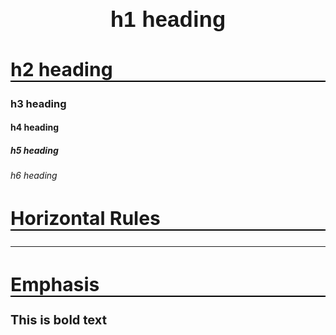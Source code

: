 # h1 heading
## h2 heading
### h3 heading
#### h4 heading
##### h5 heading
###### h6 heading


## Horizontal Rules

___


## Emphasis

**This is bold text**

<!DOCTYPE html>
<html lang="en">
<head>
    <meta charset="UTF-8">
    <meta name="viewport" content="width=device-width, initial-scale=1.0">
    <title>Welcome to Hong Kong</title>
    <style>
        .flex-container {
            display: flex; 
            justify-content: center; 
            align-items: center; 
            text-align: left; 
        }

        .text-image-container {
            display: flex;
            align-items: center;
            justify-content: center;
            gap: 20px;
        }

        .image-container img {
            max-width: 600px;
            height: auto;
            display: block;
        }

        .text-container {
            max-width: 100%;
        }

        @keyframes grow {
            0% { background-size: 100%; }
            50% { background-size: 110%; }
            100% { background-size: 100%; }
        }
        
        .parallax {
            background-image: url('https://mediaoffice.ae/-/media/group/the-gdmo/the-emirate-of-dubai/emirate-of-dubai-banner/dubai_shutterstock_697481659/dubaipage/dubai22/shutterstock_413449069/test12/final111.jpg)');
            min-height: 500px;
            background-attachment: fixed;
            background-position: center;
            background-repeat: no-repeat;
            background-size: cover;
        }

        .content {
            padding: 50px;
            width: 80%;
            color: black;
         
        }

        h1 {
            font-family: Verdana, Geneva, Tahoma, sans-serif;
            text-align: center;
            font-size: 35px;
        }

        p {
            font-family: 'Segoe UI', Tahoma, Geneva, Verdana, sans-serif;
            font-size: 20px;
          
        }

        h2 {
            border-bottom: 2pt solid rgb(0, 0, 0);
            font-family: 'Segoe UI', Tahoma, Geneva, Verdana, sans-serif;
            font-size: 30px;
            
        }

        footer {
            text-align: center;
            background-color: #c6f4ffc5;
            padding: 10px;
            position: relative;
        }

        .video-container {
            position: relative;
            padding-bottom: 56.25%; 
            height: 0;
            overflow: hidden;
        }

        .video-container iframe {
            position: absolute;
            top: 0;
            left: 0;
            width: 100%;
            height: 100%;
        }
    </style>
</head>
<body>
    <div class="parallax" aria-hidden="true"></div>

    <main class="content">
        <h1>Welcome to Hong Kong</h1>

        <section>
            <h2>About Hong Kong</h2>
            <p>Where is Hong Kong? Hong Kong is located on the southern coast of China and includes Hong Kong Island, Lantau Island, the Kowloon Peninsula, and the New Territories.</p>
            <p>Have you ever been to Hong Kong? Hong Kong is an amazing city, and beyond shopping and dining, there is so much to explore. Bustling markets, historic temples, tranquil walking trails, and the most breathtaking views of Victoria Harbour. Travellers can have an unforgettable trip in Hong Kong. Come on, let me show you how to enjoy traveling in Hong Kong!</p>
        </section>

        <section>
            <h2>Explore Hong Kong</h2>
            <div class="text-image-container">
                <div class="image-container">
                    <img src="https://www.journeyera.com/wp-content/uploads/2019/12/dragons-back-hike-hong-kong-0430.jpg" alt="Dragon's Back hiking trail">
                </div>
                <div class="text-container">
                    <p>Nature and hiking&#128507;:</p>
                    <p>Hong Kong is famous for its beautiful natural scenery. Dragon's Back, Thousand Island Lake, and Tai Mo Shan are some of my favorite hiking trails. Not only are they beautiful and relaxing, but they are also conveniently located within 30 minutes by public transport.</p>
                </div>
            </div>
        </section>

        <section>
            <div class="flex-container"> 
                <div class="text-container">
                    <p>Theme parks&#127906;:</p>
                    <p>If you are looking for something fun and exciting to do with your children, theme parks such as Disneyland and Ocean Park would be a good choice, each offering a unique mix of entertainment and attractions.</p>
               
                </div>
                <div class="image-container">
                    <img src="https://media.oceanpark.com.hk/files/s3fs-public/flySwimg.jpg" alt="Ocean Park">
                </div>
            </div>
        </section>

        <section>
            <div class="text-image-container">
                <div class="image-container">
                    <img src="https://images.unsplash.com/photo-1623747912232-a5ba7a3db7de?q=80&w=3240&auto=format&fit=crop&ixlib=rb-4.0.3&ixid=M3wxMjA3fDB8MHxwaG90by1wYWdlfHx8fGVufDB8fHx8fA%3D%3D" alt="Street food" >
                </div>
                <div class="text-container">
                    <p>Local street food&#127841;:</p>
                    <p>Don't just go to fine dining restaurants. You have to try the most typical street food like egg waffles, fish balls, and bubble tea!</p>
                </div>
            </div>
        </section>

        <section>
            <div class="flex-container"> 
                <div class="text-container">
                    <p>The night view&#127753;:</p>
                    <p>To enjoy Hong Kong's iconic night view, Victoria Harbour and the Peak are good places to go. A stroll along the harbour with its most famous landmark and a dinner on the Peak with the city at night will make your trip unforgettable.</p>
                </div>
                <div class="image-container">
                    <img src="https://images.unsplash.com/photo-1577871598838-a543ee47cd79?q=80&w=3866&auto=format&fit=crop&ixlib=rb-4.0.3&ixid=M3wxMjA3fDB8MHxwaG90by1wYWdlfHx8fGVufDB8fHx8fA%3D%3D" alt="Night view of Hong Kong">
                </div>
            </div>
        </section>

        <section>
            <h2>Have a flash visit with Henry Golding now&#128747;</h2>
            <div class="video-container">
                <iframe src="https://www.youtube.com/embed/1lcjRj3rWnQ?si=iNQa-5N6Kzqea-NZ" title="YouTube video player" frameborder="0" allow="accelerometer; autoplay; clipboard-write; encrypted-media; gyroscope; picture-in-picture; web-share" allowfullscreen></iframe>
            </div>
        </section>

        <section>
            <h2>Additional Information</h2>
            <p><a href="https://www.accuweather.com/en/hk/hong-kong/1123655/weather-today/1123655">Check out the weather in HK</a></p>
            <p><a href="https://www.xe.com/currencyconverter/convert/?Amount=1&From=AUD&To=HKD">Check the exchange rate</a></p>
            <p><a href="https://au.trip.com/">Check the flights</a></p>
        </section>
    </main>

    <footer>
        <p>&copy; 2025 Kenneth Pinto s8166982</p>
        <p>Contact me <a href="https://www.linkedin.com/in/ken-pinto/">here</a>.</p>
    </footer>
</body>
</html>

